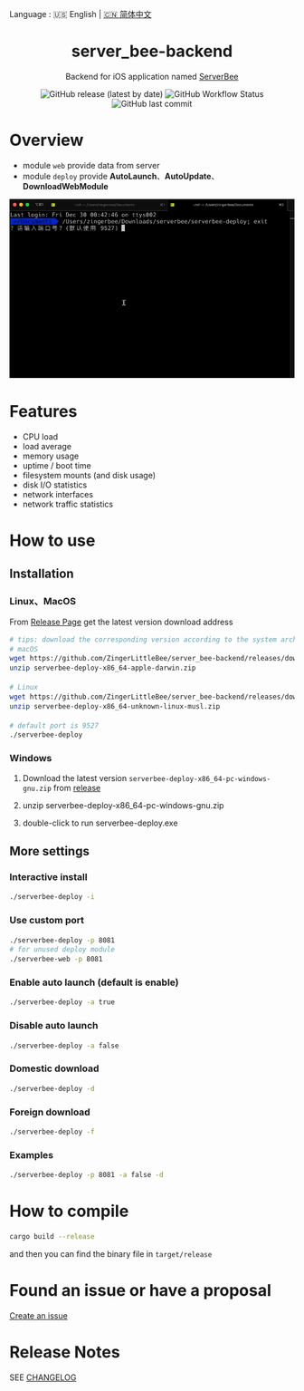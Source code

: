 Language : 🇺🇸 English | [🇨🇳 简体中文](./README.zh-CN.md)

<h1 align="center">server_bee-backend</h1>

<div align="center">

Backend for iOS application named [ServerBee](https://apps.apple.com/us/app/serverbee/id6443553714)

![GitHub release (latest by date)](https://img.shields.io/github/v/release/ZingerLittleBee/server_bee-backend?style=for-the-badge)
![GitHub Workflow Status](https://img.shields.io/github/actions/workflow/status/ZingerLittleBee/server_bee-backend/release.yml?style=for-the-badge)
![GitHub last commit](https://img.shields.io/github/last-commit/ZingerLittleBee/server_bee-backend?style=for-the-badge)

</div>

# Overview
- module `web` provide data from server
- module `deploy` provide **AutoLaunch**、**AutoUpdate**、**DownloadWebModule**

![interactive install](./snapshots/interactive.gif)

# Features

- CPU load
- load average
- memory usage
- uptime / boot time
- filesystem mounts (and disk usage)
- disk I/O statistics
- network interfaces
- network traffic statistics

# How to use

## Installation

### Linux、MacOS

From [Release Page](https://github.com/ZingerLittleBee/server_bee-backend/releases) get the latest version download address

```bash
# tips: download the corresponding version according to the system architecture
# macOS
wget https://github.com/ZingerLittleBee/server_bee-backend/releases/download/v1.1.0/serverbee-deploy-x86_64-apple-darwin.zip
unzip serverbee-deploy-x86_64-apple-darwin.zip

# Linux
wget https://github.com/ZingerLittleBee/server_bee-backend/releases/download/v1.1.0/serverbee-deploy-x86_64-unknown-linux-musl.zip
unzip serverbee-deploy-x86_64-unknown-linux-musl.zip

# default port is 9527
./serverbee-deploy
```

### Windows
1. Download the latest version `serverbee-deploy-x86_64-pc-windows-gnu.zip` from [release](https://github.com/ZingerLittleBee/server_bee-backend/releases)

2. unzip serverbee-deploy-x86_64-pc-windows-gnu.zip

3. double-click to run serverbee-deploy.exe

## More settings

### Interactive install
```bash
./serverbee-deploy -i
```

### Use custom port
```bash
./serverbee-deploy -p 8081
# for unused deploy module
./serverbee-web -p 8081
```

### Enable auto launch (default is enable)
```bash
./serverbee-deploy -a true
```

### Disable auto launch
```bash
./serverbee-deploy -a false
```

### Domestic download
```bash
./serverbee-deploy -d
```

### Foreign download
```bash
./serverbee-deploy -f
```

### Examples
```bash
./serverbee-deploy -p 8081 -a false -d
```

# How to compile
```bash
cargo build --release
```
and then you can find the binary file in `target/release`

# Found an issue or have a proposal
[Create an issue](https://github.com/zingerlittlebee/server_bee-backend/issues/new)

# Release Notes
SEE [CHANGELOG](CHANGELOG.md)
